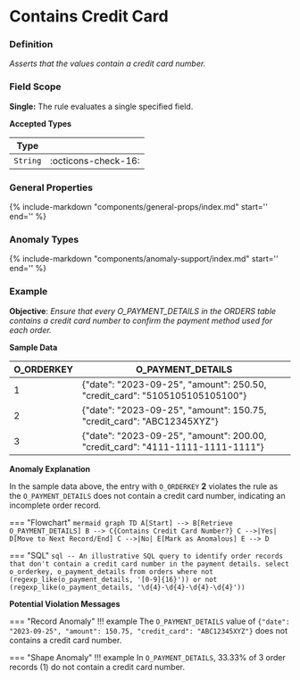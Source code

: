 # Contains Credit Card

### Definition

*Asserts that the values contain a credit card number.*

### Field Scope

**Single:** The rule evaluates a single specified field.

**Accepted Types**

| Type        |                          |
|-------------|--------------------------|
| `String`    | <div style="text-align:center">:octicons-check-16:</div>  |

### General Properties

{%
    include-markdown "components/general-props/index.md"
    start='<!-- all-props--start -->'
    end='<!-- all-props--end -->'
%}

### Anomaly Types

{%
    include-markdown "components/anomaly-support/index.md"
    start='<!-- all-types--start -->'
    end='<!-- all-types--end -->'
%}

### Example

**Objective**: *Ensure that every O_PAYMENT_DETAILS in the ORDERS table contains a credit card number to confirm the payment method used for each order.*

**Sample Data**

| O_ORDERKEY | O_PAYMENT_DETAILS                                                                   |
|------------|----------------------------------------------------------------------------------|
| 1          | {"date": "2023-09-25", "amount": 250.50, "credit_card": "5105105105105100"}  |
| 2          | <span class="text-negative">{"date": "2023-09-25", "amount": 150.75, "credit_card": "ABC12345XYZ"}</span>      |
| 3          | {"date": "2023-09-25", "amount": 200.00, "credit_card": "4111-1111-1111-1111"}  |

**Anomaly Explanation**

In the sample data above, the entry with `O_ORDERKEY` **2** violates the rule as the `O_PAYMENT_DETAILS` does not contain a credit card number, indicating an incomplete order record.

=== "Flowchart"
    ```mermaid
    graph TD
    A[Start] --> B[Retrieve O_PAYMENT_DETAILS]
    B --> C{Contains Credit Card Number?}
    C -->|Yes| D[Move to Next Record/End]
    C -->|No| E[Mark as Anomalous]
    E --> D
    ```

=== "SQL"
    ```sql
    -- An illustrative SQL query to identify order records that don't contain a credit card number in the payment details.
    select
        o_orderkey,
        o_payment_details
    from orders
    where
        not (regexp_like(o_payment_details, '[0-9]{16}'))
        or not (regexp_like(o_payment_details, '\d{4}-\d{4}-\d{4}-\d{4}'))
    ```

**Potential Violation Messages**

=== "Record Anomaly"
    !!! example
        The `O_PAYMENT_DETAILS` value of `{"date": "2023-09-25", "amount": 150.75, "credit_card": "ABC12345XYZ"}` does not contains a credit card number.

=== "Shape Anomaly"
    !!! example
        In `O_PAYMENT_DETAILS`, 33.33% of 3 order records (1) do not contain a credit card number.
